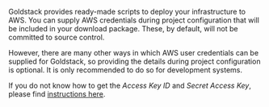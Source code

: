 Goldstack provides ready-made scripts to deploy your infrastructure to AWS. You can supply AWS credentials during project configuration that will be included in your download package. These, by default, will not be committed to source control.

However, there are many other ways in which AWS user credentials can be supplied for Goldstack, so providing the details during project configuration is optional. It is only recommended to do so for development systems.

If you do not know how to get the _Access Key ID_ and _Secret Access Key_, please find [instructions here](https://docs.goldstack.party/docs/goldstack/configuration#how-to-get-aws-credentials).
